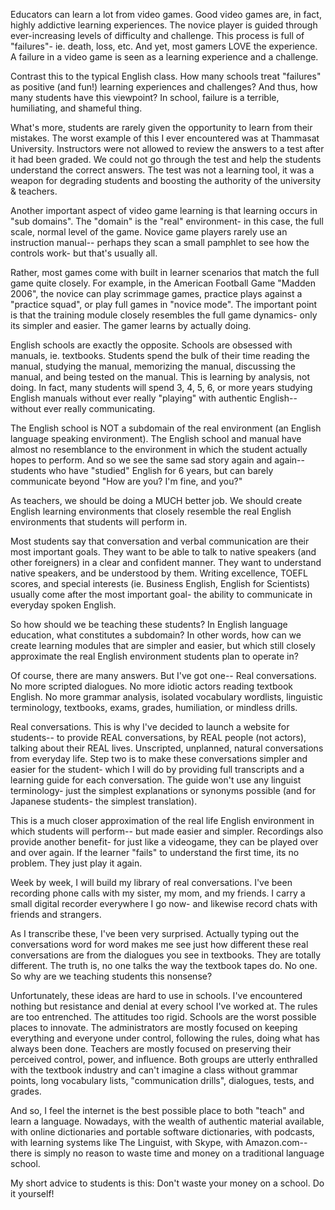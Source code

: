 Educators can learn a lot from video games. Good video games are, in fact, highly addictive learning experiences. The novice player is guided through ever-increasing levels of difficulty and challenge. This process is full of "failures"- ie. death, loss, etc. And yet, most gamers LOVE the experience. A failure in a video game is seen as a learning experience and a challenge. 

Contrast this to the typical English class. How many schools treat "failures" as positive (and fun!) learning experiences and challenges? And thus, how many students have this viewpoint? In school, failure is a terrible, humiliating, and shameful thing. 

What's more, students are rarely given the opportunity to learn from their mistakes. The worst example of this I ever encountered was at Thammasat University. Instructors were not allowed to review the answers to a test after it had been graded. We could not go through the test and help the students understand the correct answers. The test was not a learning tool, it was a weapon for degrading students and boosting the authority of the university & teachers. 

Another important aspect of video game learning is that learning occurs in "sub domains". The "domain" is the "real" environment- in this case, the full scale, normal level of the game. Novice game players rarely use an instruction manual-- perhaps they scan a small pamphlet to see how the controls work- but that's usually all. 

Rather, most games come with built in learner scenarios that match the full game quite closely. For example, in the American Football Game "Madden 2006", the novice can play scrimmage games, practice plays against a "practice squad", or play full games in "novice mode". The important point is that the training module closely resembles the full game dynamics- only its simpler and easier. The gamer learns by actually doing. 

English schools are exactly the opposite. Schools are obsessed with manuals, ie. textbooks. Students spend the bulk of their time reading the manual, studying the manual, memorizing the manual, discussing the manual, and being tested on the manual. This is learning by analysis, not doing. In fact, many students will spend 3, 4, 5, 6, or more years studying English manuals without ever really "playing" with authentic English-- without ever really communicating. 

The English school is NOT a subdomain of the real environment (an English language speaking environment). The English school and manual have almost no resemblance to the environment in which the student actually hopes to perform. And so we see the same sad story again and again-- students who have "studied" English for 6 years, but can barely communicate beyond "How are you? I'm fine, and you?" 

As teachers, we should be doing a MUCH better job. We should create English learning environments that closely resemble the real English environments that students will perform in. 

Most students say that conversation and verbal communication are their most important goals. They want to be able to talk to native speakers (and other foreigners) in a clear and confident manner. They want to understand native speakers, and be understood by them. Writing excellence, TOEFL scores, and special interests (ie. Business English, English for Scientists) usually come after the most important goal- the ability to communicate in everyday spoken English. 

So how should we be teaching these students? In English language education, what constitutes a subdomain? In other words, how can we create learning modules that are simpler and easier, but which still closely approximate the real English environment students plan to operate in? 

Of course, there are many answers. But I've got one-- Real conversations. No more scripted dialogues. No more idiotic actors reading textbook English. No more grammar analysis, isolated vocabulary wordlists, linguistic terminology, textbooks, exams, grades, humiliation, or mindless drills. 

Real conversations. This is why I've decided to launch a website for students-- to provide REAL conversations, by REAL people (not actors), talking about their REAL lives. Unscripted, unplanned, natural conversations from everyday life. Step two is to make these conversations simpler and easier for the student- which I will do by providing full transcripts and a learning guide for each conversation. The guide won't use any linguist terminology- just the simplest explanations or synonyms possible (and for Japanese students- the simplest translation). 

This is a much closer approximation of the real life English environment in which students will perform-- but made easier and simpler. Recordings also provide another benefit- for just like a videogame, they can be played over and over again. If the learner "fails" to understand the first time, its no problem. They just play it again. 

Week by week, I will build my library of real conversations. I've been recording phone calls with my sister, my mom, and my friends. I carry a small digital recorder everywhere I go now- and likewise record chats with friends and strangers. 

As I transcribe these, I've been very surprised. Actually typing out the conversations word for word makes me see just how different these real conversations are from the dialogues you see in textbooks. They are totally different. The truth is, no one talks the way the textbook tapes do. No one. So why are we teaching students this nonsense? 

Unfortunately, these ideas are hard to use in schools. I've encountered nothing but resistance and denial at every school I've worked at. The rules are too entrenched. The attitudes too rigid. Schools are the worst possible places to innovate. The administrators are mostly focused on keeping everything and everyone under control, following the rules, doing what has always been done. Teachers are mostly focused on preserving their perceived control, power, and influence. Both groups are utterly enthralled with the textbook industry and can't imagine a class without grammar points, long vocabulary lists, "communication drills", dialogues, tests, and grades. 

And so, I feel the internet is the best possible place to both "teach" and learn a language. Nowadays, with the wealth of authentic material available, with online dictionaries and portable software dictionaries, with podcasts, with learning systems like The Linguist, with Skype, with Amazon.com-- there is simply no reason to waste time and money on a traditional language school. 

My short advice to students is this: Don't waste your money on a school. Do it yourself!